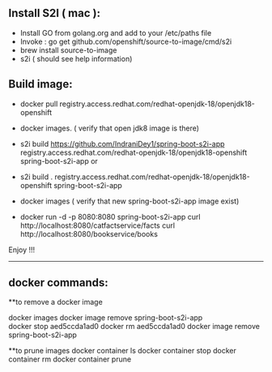 ## Install S2I ( mac ):

- Install GO from golang.org and add to your /etc/paths file
- Invoke : go get github.com/openshift/source-to-image/cmd/s2i 
- brew install source-to-image
- s2i ( should see help information)

## Build image:

- docker pull registry.access.redhat.com/redhat-openjdk-18/openjdk18-openshift
- docker images. ( verify that open jdk8 image is there)
- s2i build https://github.com/IndraniDey1/spring-boot-s2i-app registry.access.redhat.com/redhat-openjdk-18/openjdk18-openshift spring-boot-s2i-app
                             or
- s2i build .  registry.access.redhat.com/redhat-openjdk-18/openjdk18-openshift spring-boot-s2i-app

- docker images ( verify that new spring-boot-s2i-app image exist)
- docker run -d -p 8080:8080 spring-boot-s2i-app
curl http://localhost:8080/catfactservice/facts
curl http://localhost:8080/bookservice/books

Enjoy !!!

-------------------------------------------------
docker commands:
-------------------------------------------------
**to remove a docker image

docker images
docker image remove spring-boot-s2i-app      
docker stop aed5ccda1ad0
docker rm aed5ccda1ad0
docker image remove spring-boot-s2i-app      

**to prune images
docker container ls
docker container stop <id>
docker container rm <id>
docker container prune
  
